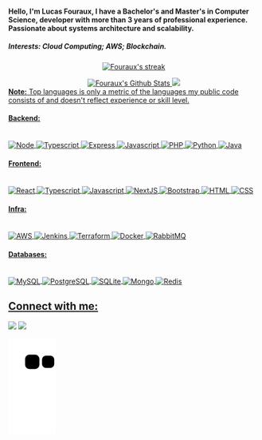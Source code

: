 #### Hello, I'm Lucas Fouraux, I have a Bachelor's and Master's in Computer Science, developer with more than 3 years of professional experience. Passionate about systems architecture and scalability. 

##### Interests: Cloud Computing; AWS; Blockchain.

<p align="center">
  <a href="https://github.com/narayanbavisetti/github-readme-streak-stats">
        <img title="🔥 Get streak stats for your profile at git.io/streak-stats" alt="Fouraux's streak" src="http://github-readme-streak-stats.herokuapp.com?user=lucasfouraux&theme=dracula&date_format=M%20j%5B%2C%20Y%5D"/>
    </a>
</p>

<div align="center">
  <a href="https://github.com/lucasfouraux">
    <img height="180em" alt="Fouraux's Github Stats" src="https://github-readme-stats.vercel.app/api?username=lucasfouraux&show_icons=true&count_private=true&theme=dracula" />
  <img height="180em" src="https://github-readme-stats.vercel.app/api/top-langs/?username=lucasfouraux&layout=compact&langs_count=7&theme=dracula"/>
</div>
<b>Note:</b> Top languages is only a metric of the languages my public code consists of and doesn't reflect experience or skill level.
    
#### Backend:
<div style="display: inline_block"><br>
  <img align="center" alt="Node" src="https://img.shields.io/badge/node.js-6DA55F?style=for-the-badge&logo=node.js&logoColor=white">
  <img align="center" alt="Typescript" src="https://img.shields.io/badge/typescript-%23007ACC.svg?style=for-the-badge&logo=typescript&logoColor=white">
  <img align="center" alt="Express" src="https://img.shields.io/badge/express.js-%23404d59.svg?style=for-the-badge&logo=express&logoColor=%2361DAFB">
  <img align="center" alt="Javascript" src="https://img.shields.io/badge/javascript-%23323330.svg?style=for-the-badge&logo=javascript&logoColor=%23F7DF1E">
  <img align="center" alt="PHP" src="https://img.shields.io/badge/php-%23777BB4.svg?style=for-the-badge&logo=php&logoColor=white">
  <img align="center" alt="Python" src="https://img.shields.io/badge/python-3670A0?style=for-the-badge&logo=python&logoColor=ffdd54">
  <img align="center" alt="Java" src="https://img.shields.io/badge/java-%23ED8B00.svg?style=for-the-badge&logo=java&logoColor=white">
</div>
    
#### Frontend:
<div style="display: inline_block"><br>
  <img align="center" alt="React" src="https://img.shields.io/badge/react-%2320232a.svg?style=for-the-badge&logo=react&logoColor=%2361DAFB">
  <img align="center" alt="Typescript" src="https://img.shields.io/badge/typescript-%23007ACC.svg?style=for-the-badge&logo=typescript&logoColor=white">
  <img align="center" alt="Javascript" src="https://img.shields.io/badge/javascript-%23323330.svg?style=for-the-badge&logo=javascript&logoColor=%23F7DF1E">
  <img align="center" alt="NextJS" src="https://img.shields.io/badge/Next-black?style=for-the-badge&logo=next.js&logoColor=white">
  <img align="center" alt="Bootstrap" src="https://img.shields.io/badge/bootstrap-%23563D7C.svg?style=for-the-badge&logo=bootstrap&logoColor=white">
  <img align="center" alt="HTML" src="https://img.shields.io/badge/html5-%23E34F26.svg?style=for-the-badge&logo=html5&logoColor=white">
  <img align="center" alt="CSS" src="https://img.shields.io/badge/css3-%231572B6.svg?style=for-the-badge&logo=css3&logoColor=white">
</div>
    
#### Infra:
<div style="display: inline_block"><br>
  <img align="center" alt="AWS" src="https://img.shields.io/badge/AWS-%23FF9900.svg?style=for-the-badge&logo=amazon-aws&logoColor=white">
  <img align="center" alt="Jenkins" src="https://img.shields.io/badge/jenkins-%232C5263.svg?style=for-the-badge&logo=jenkins&logoColor=white">
  <img align="center" alt="Terraform" src="https://img.shields.io/badge/terraform-%235835CC.svg?style=for-the-badge&logo=terraform&logoColor=white">
  <img align="center" alt="Docker" src="https://img.shields.io/badge/docker-%230db7ed.svg?style=for-the-badge&logo=docker&logoColor=white">
  <img align="center" alt="RabbitMQ" src="https://img.shields.io/badge/Rabbitmq-FF6600?style=for-the-badge&logo=rabbitmq&logoColor=white">
</div>
    
#### Databases:
<div style="display: inline_block"><br>
  <img align="center" alt="MySQL" src="https://img.shields.io/badge/mysql-%2300f.svg?style=for-the-badge&logo=mysql&logoColor=white">
  <img align="center" alt="PostgreSQL" src="https://img.shields.io/badge/PostgreSQL-316192?style=for-the-badge&logo=postgresql&logoColor=white">
  <img align="center" alt="SQLite" src="https://img.shields.io/badge/SQLite-07405E?style=for-the-badge&logo=sqlite&logoColor=white">
  <img align="center" alt="Mongo" src="https://img.shields.io/badge/MongoDB-4EA94B?style=for-the-badge&logo=mongodb&logoColor=white">
  <img align="center" alt="Redis" src="https://img.shields.io/badge/redis-%23DD0031.svg?style=for-the-badge&logo=redis&logoColor=white">
</div>
  
## Connect with me:
<div> 
  <a href="https://www.linkedin.com/in/lucas-fouraux-dorigueto" target="_blank"><img src="https://img.shields.io/badge/-LinkedIn-%230077B5?style=for-the-badge&logo=linkedin&logoColor=white" target="_blank"></a> 
  <a href = "mailto:lucasfouraux@gmail.com"><img src="https://img.shields.io/badge/-Gmail-%23333?style=for-the-badge&logo=gmail&logoColor=white" target="_blank"></a>
  
 
  ![Snake animation](https://github.com/lucasfouraux/lucasfouraux/blob/output/github-contribution-grid-snake.svg)
 
</div>
